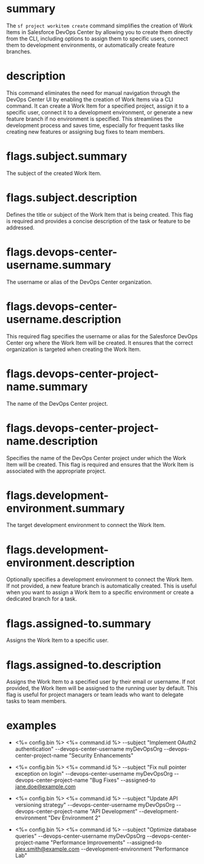 # summary

The `sf project workitem create` command simplifies the creation of Work Items in Salesforce DevOps Center by allowing you to create them directly from the CLI, including options to assign them to specific users, connect them to development environments, or automatically create feature branches.

# description

This command eliminates the need for manual navigation through the DevOps Center UI by enabling the creation of Work Items via a CLI command. It can create a Work Item for a specified project, assign it to a specific user, connect it to a development environment, or generate a new feature branch if no environment is specified. This streamlines the development process and saves time, especially for frequent tasks like creating new features or assigning bug fixes to team members.

# flags.subject.summary

The subject of the created Work Item.

# flags.subject.description

Defines the title or subject of the Work Item that is being created. This flag is required and provides a concise description of the task or feature to be addressed.

# flags.devops-center-username.summary

The username or alias of the DevOps Center organization.

# flags.devops-center-username.description

This required flag specifies the username or alias for the Salesforce DevOps Center org where the Work Item will be created. It ensures that the correct organization is targeted when creating the Work Item.

# flags.devops-center-project-name.summary

The name of the DevOps Center project.

# flags.devops-center-project-name.description

Specifies the name of the DevOps Center project under which the Work Item will be created. This flag is required and ensures that the Work Item is associated with the appropriate project.

# flags.development-environment.summary

The target development environment to connect the Work Item.

# flags.development-environment.description

Optionally specifies a development environment to connect the Work Item. If not provided, a new feature branch is automatically created. This is useful when you want to assign a Work Item to a specific environment or create a dedicated branch for a task.

# flags.assigned-to.summary

Assigns the Work Item to a specific user.

# flags.assigned-to.description

Assigns the Work Item to a specified user by their email or username. If not provided, the Work Item will be assigned to the running user by default. This flag is useful for project managers or team leads who want to delegate tasks to team members.

# examples

- <%= config.bin %> <%= command.id %> --subject "Implement OAuth2 authentication" --devops-center-username myDevOpsOrg --devops-center-project-name "Security Enhancements"

- <%= config.bin %> <%= command.id %> --subject "Fix null pointer exception on login" --devops-center-username myDevOpsOrg --devops-center-project-name "Bug Fixes" --assigned-to jane.doe@example.com

- <%= config.bin %> <%= command.id %> --subject "Update API versioning strategy" --devops-center-username myDevOpsOrg --devops-center-project-name "API Development" --development-environment "Dev Environment 2"

- <%= config.bin %> <%= command.id %> --subject "Optimize database queries" --devops-center-username myDevOpsOrg --devops-center-project-name "Performance Improvements" --assigned-to alex.smith@example.com --development-environment "Performance Lab"
